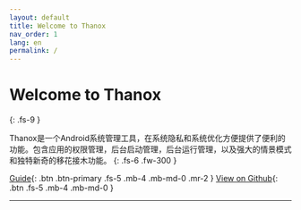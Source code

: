 ```yaml
---
layout: default
title: Welcome to Thanox
nav_order: 1
lang: en
permalink: /
---
```




# Welcome to Thanox
{: .fs-9 }

Thanox是一个Android系统管理工具，在系统隐私和系统优化方便提供了便利的功能。包含应用的权限管理，后台启动管理，后台运行管理，以及强大的情景模式和独特新奇的移花接木功能。
{: .fs-6 .fw-300 }

[Guide](https://tornaco.github.io/Thanox/docs/intro){: .btn .btn-primary .fs-5 .mb-4 .mb-md-0 .mr-2 } [View on Github](https://github.com/Tornaco/Thanox){: .btn .fs-5 .mb-4 .mb-md-0 }

---

